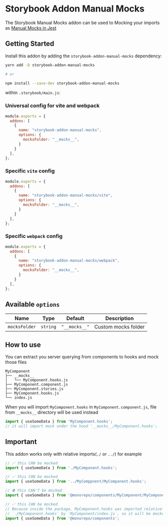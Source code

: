 # Storybook Addon Manual Mocks
The Storybook Manual Mocks addon can be used to Mocking your imports as [Manual Mocks in Jest](https://jestjs.io/docs/manual-mocks)

## Getting Started

Install this addon by adding the `storybook-addon-manual-mocks` dependency:

```sh
yarn add -D storybook-addon-manual-mocks

# or

npm install --save-dev storybook-addon-manual-mocks
```

within `.storybook/main.js`:


### Universal config for vite and webpack
```js
module.exports = {
  addons: [
    {
      name: "storybook-addon-manual-mocks",
      options: {
        mocksFolder: "__mocks__",
      }
    }
  ],
};
```

### Specific `vite` config
```js
module.exports = {
  addons: [
    {
      name: "storybook-addon-manual-mocks/vite",
      options: {
        mocksFolder: "__mocks__",
      }
    }
  ],
};
```

### Specific `webpack` config
```js
module.exports = {
  addons: [
    {
      name: "storybook-addon-manual-mocks/webpack",
      options: {
        mocksFolder: "__mocks__",
      }
    }
  ],
};
```


## Available `options`

| Name          | Type     | Default       | Description |
|---------------|----------|---------------|-------------|
| `mocksFolder` | `string` | `"__mocks__"` | Custom mocks folder |


## How to use


You can extract you server querying from components to hooks and mock those files

```
MyComponent
├── __mocks__
│   └── MyComponent.hooks.js
├── MyComponent.component.js
├── MyComponent.stories.js
├── MyComponent.hooks.js
└── index.js
```


When you will import `MyComponent.hooks` in `MyComponent.component.js`, file from `__mocks__` directory will be used instead

```js
import { useSomeData } from 'MyComponent.hooks';
// it will import mock under the hood '__mocks__/MyComponent.hooks';
```


## Important

This addon works only with relative imports(`./` or `../`) for example
```js
// ✅ this CAN be mocked
import { useSomeData } from './MyComponent.hooks';

// ✅ this CAN be mocked
import { useSomeData } from '../MyComppnent/MyComponent.hooks';

// ⛔️ this CAN'T be mocked
import { useSomeData } from '@monorepo/components/MyComponent/MyComponent.hooks';

// ✅ this CAN be mocked
// Because inside the package, MyComponent.hooks was imported relatively
// `./MyComponent.hooks` by `MyComponent/index.js`, so it will be mocked correctly
import { useSomeData } from '@monorepo/components';
```
